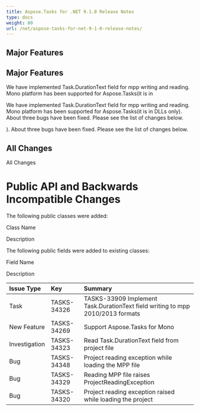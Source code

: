 ```yaml
---
title: Aspose.Tasks for .NET 9.1.0 Release Notes
type: docs
weight: 80
url: /net/aspose-tasks-for-net-9-1-0-release-notes/
---
```


## **Major Features**
## **Major Features**
We have implemented Task.DurationText field for mpp writing and 
reading. Mono platform has been supported for Aspose.Tasks(it is in 

We have implemented Task.DurationText field for mpp writing and 
reading. Mono platform has been supported for Aspose.Tasks(it is in DLLs only). About three 
bugs have been fixed. Please see the list of changes below. 

). About three 
bugs have been fixed. Please see the list of changes below.
## **All Changes**
All Changes
# **Public API and Backwards Incompatible Changes**
The following public classes were added:

Class Name

Description

The following public fields were added to existing classes:

Field Name

Description

|**Issue Type** |**Key** |**Summary** |
| :- | :- | :- |
|Task |TASKS-34326 |TASKS-33909 Implement Task.DurationText field writing to mpp 2010/2013 formats |
|New Feature |TASKS-34269 |Support Aspose.Tasks for Mono |
|Investigation |TASKS-34323 |Read Task.DurationText field from project file |
|Bug |TASKS-34348 |Project reading exception while loading the MPP file |
|Bug |TASKS-34329 |Reading MPP file raises ProjectReadingException |
|Bug |TASKS-34320 |Project reading exception raised while loading the project |

